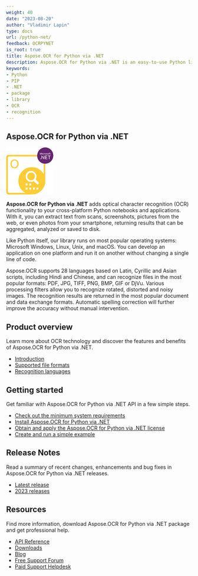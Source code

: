 ```yaml
---
weight: 40
date: "2023-08-20"
author: "Vladimir Lapin"
type: docs
url: /python-net/
feedback: OCRPYNET
is_root: true
title: Aspose.OCR for Python via .NET
description: Aspose.OCR for Python via .NET is an easy-to-use Python library for extracting text from scans, photos and PDFs.
keywords:
- Python
- PIP
- .NET
- package
- library
- OCR
- recognition
---
```


## Aspose.OCR for Python via .NET

![Aspose.OCR for Python via .NET](aspose-ocr-python.png)

**Aspose.OCR for Python via .NET** adds optical character recognition (OCR) functionality to your cross-platform Python notebooks and applications. With it, you can extract text from scans, screenshots, pictures from the web, or even photos from your smartphone, returning results that can be aggregated, analyzed or saved to disk.

Like Python itself, our library runs on most popular operating systems: Microsoft Windows, Linux, Unix, and macOS. You can develop an application on one platform and run it on another without changing a single line of code.

Aspose.OCR supports 28 languages based on Latin, Cyrillic and Asian scripts, including Hindi and Chinese, and can recognize files in the most popular formats: PDF, JPG, TIFF, PNG, BMP, GIF or DjVu. Various processing filters allow you to recognize rotated, distorted and noisy images. The recognition results are returned in the most popular document and data exchange formats. Automatic spelling correction will further improve the accuracy without manual intervention.

## Product overview

Learn more about OCR technology and discover the features and benefits of Aspose.OCR for Python via .NET.

- [Introduction](/ocr/python-net/product-overview/)
- [Supported file formats](/ocr/python-net/supported-file-formats/)
- [Recognition languages](/ocr/python-net/recognition-languages/)

## Getting started

Get familiar with Aspose.OCR for Python via .NET API in a few simple steps.

- [Check out the minimum system requirements](/ocr/python-net/system-requirements/)  
- [Install Aspose.OCR for Python via .NET](/ocr/python-net/installation/)  
- [Obtain and apply the Aspose.OCR for Python via .NET license](/ocr/python-net/licensing/)  
- [Create and run a simple example](/ocr/python-net/hello-world/)  

## Release Notes

Read a summary of recent changes, enhancements and bug fixes in Aspose.OCR for Python via .NET releases.

- [Latest release](/ocr/python-net/release-notes/latest/)
- [2023 releases](/ocr/python-net/release-notes-2023/)

## Resources

Find more information, download Aspose.OCR for Python via .NET package and get professional help.

- [API Reference](https://reference.aspose.com/ocr/python-net/)
- [Downloads](https://releases.aspose.com/ocr/python-net/)
- [Blog](https://blog.aspose.com/category/ocr/)
- [Free Support Forum](https://forum.aspose.com/c/ocr/16)
- [Paid Support Helpdesk](https://helpdesk.aspose.com/)
